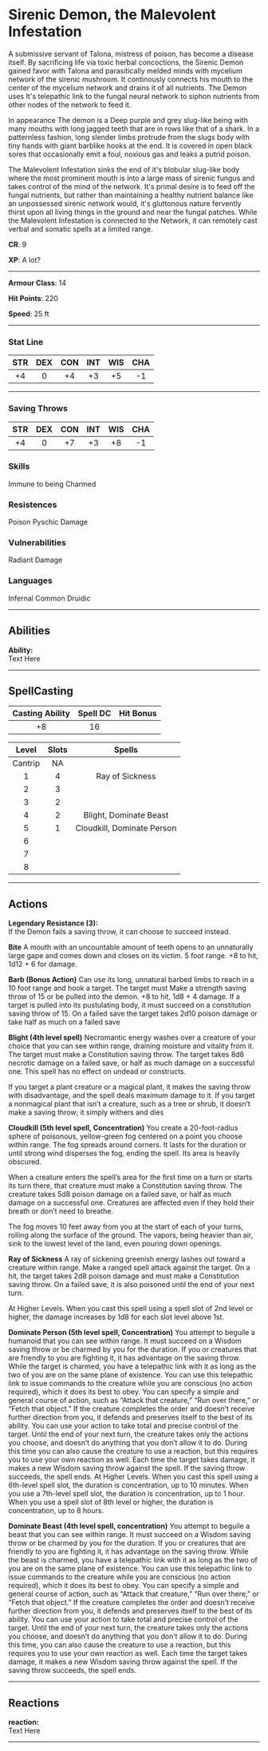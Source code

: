 # Sirenic Demon, the Malevolent Infestation

A submissive servant of Talona, mistress of poison, has become a disease itself. By sacrificing life via toxic herbal concoctions, the Sirenic Demon gained favor with Talona and parasitically melded minds with mycelium network of the sirenic mushroom. It continously connects his mouth to the center of the mycelium network and drains it of all nutrients. The Demon uses It's telepathic link to the fungal neural network to siphon nutrients from other nodes of the network to feed it. 

In appearance The demon is a Deep purple and grey slug-like being with many mouths with long jagged teeth that are in rows like that of a shark. In a patternless fashion, long slender limbs protrude from the slugs body with tiny hands with giant barblike hooks at the end. It is covered in open black sores that occasionally emit a foul, noxious gas and leaks a putrid poison. 

The Malevolent Infestation sinks the end of it's blobular slug-like body where the most prominent mouth is into a large mass of sirenic fungus and takes control of the mind of the network. It's primal desire is to feed off the fungal nutrients, but rather than maintaining a healthy nutrient balance like an unpossessed sirenic network would, it's gluttonous nature fervently thirst upon all living things in the ground and near the fungal patches. While the Malevolent Infestation is connected to the Network, it can remotely cast verbal and somatic spells at a limited range.

**CR**: 9

**XP**: A lot?  

***

**Armour Class**: 14  

**Hit Points**: 220  

**Speed**: 25 ft 

***

### Stat Line
| STR | DEX | CON | INT | WIS | CHA |
| :--: | :--: | :--: |:--: |:--: |:--: |
|   +4  |  0  | +4  | +3 | +5  | -1  |

***

### Saving Throws

| STR | DEX | CON | INT | WIS | CHA |
| :--: | :--: | :--: |:--: |:--: |:--: |
|   +4  |  0  | +7 | +3  | +8  | -1  |

### Skills
Immune to being Charmed

### Resistences
Poison
Pyschic Damage

### Vulnerabilities
Radiant Damage

### Languages
Infernal
Common
Druidic

***

## Abilities

**Ability:**  
Text Here

***

## SpellCasting

| Casting Ability | Spell DC | Hit Bonus | 
| :--: | :--: | :--: |
|  +8   |  16  |   |


| Level| Slots | Spells | 
| :--: | :--: | :--: |
|  Cantrip  |  NA  |   |
|  1  |  4  | Ray of Sickness  |
|  2  |  3  |   |
|  3  |  2  |   |
|  4  |  2 | Blight, Dominate Beast  |
|  5  |  1 | Cloudkill, Dominate Person |
|  6  |    |   |
|  7  |    |   |
|  8  |    |   |

***

## Actions

**Legendary Resistance (3):**  
If the Demon fails a saving throw, it can choose to succeed instead.

**Bite**
A mouth with an uncountable amount of teeth opens to an unnaturally large gape and comes down and closes on its victim. 5 foot range.
+8 to hit, 1d12 + 6 for damage.

**Barb (Bonus Action)**
Can use its long, unnatural barbed limbs to reach in a 10 foot range and hook a target. The target must Make a strength saving throw of 15 or be pulled into the demon.
+8 to hit, 1d8 + 4 damage.
If a target is pulled into its pustulating body, it must succeed on a constitution saving throw of 15. On a failed save the target takes 2d10 poison damage or take half as much on a failed save

**Blight (4th level spell)**
Necromantic energy washes over a creature of your choice that you can see within range, draining moisture and vitality from it. The target must make a Constitution saving throw. The target takes 8d8 necrotic damage on a failed save, or half as much damage on a successful one. This spell has no effect on undead or constructs.

If you target a plant creature or a magical plant, it makes the saving throw with disadvantage, and the spell deals maximum damage to it. If you target a nonmagical plant that isn’t a creature, such as a tree or shrub, it doesn’t make a saving throw; it simply withers and dies

**Cloudkill (5th level spell, Concentration)**
You create a 20-foot-radius sphere of poisonous, yellow-green fog centered on a point you choose within range. The fog spreads around corners. It lasts for the duration or until strong wind disperses the fog, ending the spell. Its area is heavily obscured.

When a creature enters the spell’s area for the first time on a turn or starts its turn there, that creature must make a Constitution saving throw. The creature takes 5d8 poison damage on a failed save, or half as much damage on a successful one. Creatures are affected even if they hold their breath or don’t need to breathe.

The fog moves 10 feet away from you at the start of each of your turns, rolling along the surface of the ground. The vapors, being heavier than air, sink to the lowest level of the land, even pouring down openings.

**Ray of Sickness**
A ray of sickening greenish energy lashes out toward a creature within range. Make a ranged spell attack against the target. On a hit, the target takes 2d8 poison damage and must make a Constitution saving throw. On a failed save, it is also poisoned until the end of your next turn.

At Higher Levels. When you cast this spell using a spell slot of 2nd level or higher, the damage increases by 1d8 for each slot level above 1st.


**Dominate Person (5th level spell, Concentration)**
You attempt to beguile a humanoid that you can see within range. It must succeed on a Wisdom saving throw or be charmed by you for the duration. If you or creatures that are friendly to you are fighting it, it has advantage on the saving throw.
While the target is charmed, you have a telepathic link with it as long as the two of you are on the same plane of existence. You can use this telepathic link to issue commands to the creature while you are conscious (no action required), which it does its best to obey. You can specify a simple and general course of action, such as “Attack that creature,” “Run over there,” or “Fetch that object.” If the creature completes the order and doesn’t receive further direction from you, it defends and preserves itself to the best of its ability.
You can use your action to take total and precise control of the target. Until the end of your next turn, the creature takes only the actions you choose, and doesn’t do anything that you don’t allow it to do. During this time you can also cause the creature to use a reaction, but this requires you to use your own reaction as well.
Each time the target takes damage, it makes a new Wisdom saving throw against the spell. If the saving throw succeeds, the spell ends.
At Higher Levels. When you cast this spell using a 6th-level spell slot, the duration is concentration, up to 10 minutes. When you use a 7th-level spell slot, the duration is concentration, up to 1 hour. When you use a spell slot of 8th level or higher, the duration is concentration, up to 8 hours.

**Dominate Beast (4th level spell, concentration)**
You attempt to beguile a beast that you can see within range. It must succeed on a Wisdom saving throw or be charmed by you for the duration. If you or creatures that are friendly to you are fighting it, it has advantage on the saving throw. While the beast is charmed, you have a telepathic link with it as long as the two of you are on the same plane of existence. You can use this telepathic link to issue commands to the creature while you are conscious (no action required), which it does its best to obey. You can specify a simple and general course of action, such as “Attack that creature,” “Run over there,” or “Fetch that object.” If the creature completes the order and doesn’t receive further direction from you, it defends and preserves itself to the best of its ability. You can use your action to take total and precise control of the target. Until the end of your next turn, the creature takes only the actions you choose, and doesn’t do anything that you don’t allow it to do. During this time, you can also cause the creature to use a reaction, but this requires you to use your own reaction as well. Each time the target takes damage, it makes a new Wisdom saving throw against the spell. If the saving throw succeeds, the spell ends.

***

## Reactions

**reaction:**  
Text Here

***
